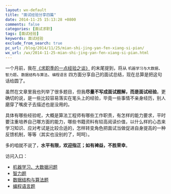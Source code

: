 ```yaml
---
layout: wx-default
title: "面试经验分享四篇"
date: 2014-11-25 15:13:28 +0800
comments: false
categories: [面试求职] 
tags: [面试经验]
keywords: 面试经验
exclude_from_search: true
pc_url: /blog/2014/11/25/mian-shi-jing-yan-fen-xiang-si-pian/
wx_url: /wx/2014-11-25-mian-shi-jing-yan-fen-xiang-si-pian.html
---
```


<!-- excerpt start -->

一个月前，我在[《求职季的一点经验之谈》](http://frank19900731.github.io/wx/2014-10-25-qiu-zhi-ji-de-yi-dian-jing-yan-zhi-tan.html) 的末尾提到，将从 `机器学习与大数据`、`智力题`、`数据结构与算法`、`编程语言` 四方面分享自己的面试总结，现在总算是把这句话给圆了。

虽然在文章里我也列举了很多题目，但我**尽量不写成面试题解，而是面试经验**。更确切的说，是一些比较容易落实在笔头上的经验，毕竟一些事情不亲身经历，别人磨穿了嘴皮子去描述也是没用的。

具体有哪些经验呢，大概是算法工程师有哪些工作职责，有怎样的能力要求，平时要注重培养自己哪方面的能力，哪些书籍资料有较高阅读价值，以什么样的心态来学习知识、应对考试是比较合适的，怎样转变角色把面试当做促进自身提高的一种反馈机制，等等（其实也没别的了，呵呵）。

多的咱就不说了，**水平有限，欢迎指正；如有裨益，不胜荣幸**。

访问入口：

- [机器学习、大数据问题](/wx/2014-11-06-mian-shi-jing-yan-zhi-ji-qi-xue-xi-da-shu-ju-wen-ti.html)
- [智力题](/wx/2014-11-07-mian-shi-jing-yan-fen-xiang-zhi-zhi-li-ti.html)
- [数据结构与算法题](/wx/2014-11-18-mian-shi-jing-yan-fen-xiang-zhi-shu-ju-jie-gou-suan-fa-fen-xiang.html)
- [编程语言题](/wx/2014-11-25-mian-shi-jing-yan-fen-xiang-zhi-bian-cheng-yu-yan-ti.html)

<!-- excerpt end -->